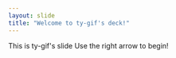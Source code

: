 ```yaml
---
layout: slide
title: "Welcome to ty-gif's deck!"
---
```

This is ty-gif's slide
Use the right arrow to begin!
